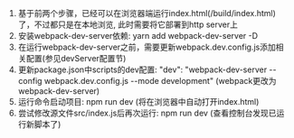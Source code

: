 1. 基于前两个步骤，已经可以在浏览器端运行index.html(/build/index.html)了，不过都只是在本地浏览, 此时需要将它部署到http server上
2. 安装webpack-dev-server依赖: yarn add webpack-dev-server -D
3. 在运行webpack-dev-server之前，需要更新webpack.dev.config.js添加相关配置(参见devServer配置节)
4. 更新package.json中scripts的dev配置: "dev": "webpack-dev-server --config webpack.dev.config.js --mode development" (webpack更改为webpack-dev-server)
5. 运行命令启动项目: npm run dev (将在浏览器中自动打开index.html)
6. 尝试修改源文件src/index.js后再次运行: npm run dev (查看控制台发现已运行新脚本了)